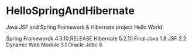 # HelloSpringAndHibernate
Java JSF and Spring Framework &amp; Hibernate project Hello World

Spring Framewordk 4.3.10.RELEASE
Hibernate 5.2.10.Final
Java 1.8
JSF 2.2
Dynamic Web Module 3.1
Oracle Jdbc 6
